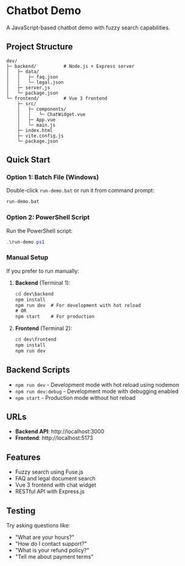 # Chatbot Demo

A JavaScript-based chatbot demo with fuzzy search capabilities.

## Project Structure

```
dev/
├─ backend/          # Node.js + Express server
│   ├─ data/
│   │   ├─ faq.json
│   │   └─ legal.json
│   ├─ server.js
│   └─ package.json
└─ frontend/         # Vue 3 frontend
    ├─ src/
    │   ├─ components/
    │   │   └─ ChatWidget.vue
    │   ├─ App.vue
    │   └─ main.js
    ├─ index.html
    ├─ vite.config.js
    └─ package.json
```

## Quick Start

### Option 1: Batch File (Windows)

Double-click `run-demo.bat` or run it from command prompt:

```cmd
run-demo.bat
```

### Option 2: PowerShell Script

Run the PowerShell script:

```powershell
.\run-demo.ps1
```

### Manual Setup

If you prefer to run manually:

1. **Backend** (Terminal 1):

   ```cmd
   cd dev\backend
   npm install
   npm run dev  # For development with hot reload
   # OR
   npm start    # For production
   ```

2. **Frontend** (Terminal 2):
   ```cmd
   cd dev\frontend
   npm install
   npm run dev
   ```

## Backend Scripts

- `npm run dev` - Development mode with hot reload using nodemon
- `npm run dev:debug` - Development mode with debugging enabled
- `npm start` - Production mode without hot reload

## URLs

- **Backend API**: http://localhost:3000
- **Frontend**: http://localhost:5173

## Features

- Fuzzy search using Fuse.js
- FAQ and legal document search
- Vue 3 frontend with chat widget
- RESTful API with Express.js

## Testing

Try asking questions like:

- "What are your hours?"
- "How do I contact support?"
- "What is your refund policy?"
- "Tell me about payment terms"
